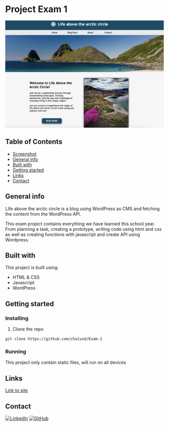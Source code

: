 # Project Exam 1
![Screenshot](./images/exam.png)

## Table of Contents
* [Screenshot](#screenshot)
* [General info](#General-info)
* [Built with](#built-with)
* [Getting started](#getting-started)
* [Links](#Links) 
* [Contact](#contact)

## General info
Life above the arctic circle is a blog using WordPress as CMS and fetching the content from the WordPress API.

This exam project contains everything we have learned this school year. From planning a task, creating a prototype, writing code using html and css as well as creating functions with javascript and create API using Wordpress.

## Built with
This project is built using:
- HTML & CSS
- Javascript
- WordPress

## Getting started
### Installing
1. Clone the repo
```
git clone https://github.com/chalund/Exam-1
```
### Running
This project only contain static files, will run on all devices

## Links
[Link to site](https://lifeabove.netlify.app/)  

## Contact
[![LinkedIn](https://img.shields.io/badge/LinkedIn-0077B5?style=for-the-badge&logo=linkedin&logoColor=white)](https://pe.linkedin.com/in/charlotte-lund-48419b249/)
[![GitHub](https://img.shields.io/badge/GitHub-100000?style=for-the-badge&logo=github&logoColor=white)](https://github.com/chalund)

